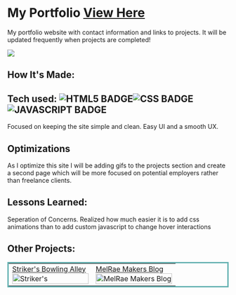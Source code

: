 # My Portfolio <a href="https://j-mataway.github.io/portfolio/" target="_blank">View Here</a>
My portfolio website with contact information and links to projects. It will be updated frequently when projects are completed!


<a href="https://j-mataway.github.io/portfolio/" target="_blank"><img src="https://github.com/j-mataway/portfolio/blob/main/images/portfolio.gif"/></a>

## How It's Made:

## Tech used: ![HTML5 BADGE](https://img.shields.io/static/v1?label=|&message=HTML5&color=23555f&style=plastic&logo=html5)![CSS BADGE](https://img.shields.io/static/v1?label=|&message=CSS3&color=285f65&style=plastic&logo=css3)![JAVASCRIPT BADGE](https://img.shields.io/static/v1?label=|&message=JAVASCRIPT&color=3c7f5d&style=plastic&logo=javascript)

Focused on keeping the site simple and clean.  Easy UI and a smooth UX.

## Optimizations

As I optimize this site I will be adding gifs to the projects section and create a second page which will be more focused on potential employers rather than freelance clients. 
## Lessons Learned:

Seperation of Concerns. Realized how much easier it is to add css animations than to add custom javascript to change hover interactions


## Other Projects:


<table bordercolor="#66b2b2">
  
  <tr>
    <td width="50%"  style="align:center;" valign="top">
<a target="_blank" href="https://j-mataway.github.io/strikers/">Striker's Bowling Alley</a>
        <br />
      <a target="_blank" href="https://j-mataway.github.io/strikers/">
            <img src="https://github.com/j-mataway/strikers/blob/main/images/strikers.gif" width="100%"  alt="Striker's"/>
        </a>
    </td>
    <td width="50%" valign="top">
<a target="_blank" href="https://melraemakers.com/">MelRae Makers Blog</a>
      <br />
        <a target="_blank" href="https://melraemakers.com/">
          <img src="https://github.com/j-mataway/melraeblog/blob/main/MelRaeDesign/images/melraedesign.gif" width="100%" alt="MelRae Makers Blog"/>
        </a>
    </td>
  </tr>
</table>

